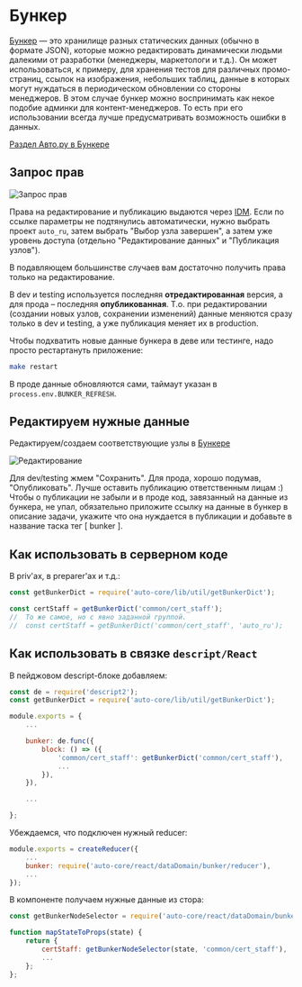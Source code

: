 # Бункер

[Бункер](https://wiki.yandex-team.ru/verstka/tools/bunker/) — это хранилище разных статических данных (обычно в формате JSON), которые можно редактировать динамически людьми далекими от разработки (менеджеры, маркетологи и т.д.).
Он может использоваться, к примеру, для хранения тестов для различных промо-страниц, ссылок на изображения, небольших таблиц, данные в которых могут нуждаться в периодическом обновлении со стороны менеджеров. В этом случае бункер можно воспринимать как некое подобие админки для контент-менеджеров. То есть при его использовании всегда лучше предусматривать возможность ошибки в данных.

[Раздел Авто.ру в Бункере](https://bunker.yandex-team.ru/auto_ru?view=raw)

## Запрос прав

![Запрос прав](https://jing.yandex-team.ru/files/alivander/Снимок%20экрана%202019-07-16%20в%2022.15.52.png)

Права на редактирование и публикацию выдаются через [IDM](https://idm.yandex-team.ru/user/alivander/roles#rf=1,rf-role=EfBE0mSs#bunker/auto_ru/*/store;;;,rf-expanded=EfBE0mSs,f-status=all,sort-by=-updated). Если по ссылке параметры не подтянулись автоматически, нужно выбрать проект `auto_ru`, затем выбрать "Выбор узла завершен", а затем уже уровень доступа (отдельно "Редактирование данных" и "Публикация узлов").

В подавляющем большинстве случаев вам достаточно получить права только на редактирование.

В dev и testing используется последняя **отредактированная** версия, а для прода – последняя **опубликованная**.
Т.о. при редактировании (создании новых узлов, сохранении изменений) данные меняются сразу только в dev и testing, а уже публикация меняет их в production.

Чтобы подхватить новые данные бункера в деве или тестинге, надо просто рестартануть приложение:
```sh
make restart
```

В проде данные обновляются сами, таймаут указан в `process.env.BUNKER_REFRESH`.

## Редактируем нужные данные

Редактируем/создаем соответствующие узлы в [Бункере](https://bunker.yandex-team.ru/auto_ru/common/cert_staff?view=raw)

![Редактирование](https://jing.yandex-team.ru/files/alivander/Снимок%20экрана%202019-07-16%20в%2022.19.50.png)

Для dev/testing жмем "Сохранить".
Для прода, хорошо подумав, "Опубликовать". Лучше оставить публикацию ответственным лицам :)
Чтобы о публикации не забыли и в проде код, завязанный на данные из бункера, не упал, обязательно приложите ссылку на данные в бункер в описание задачи, укажите что она нуждается в публикации и добавьте в название таска тег [ bunker ].

## Как использовать в серверном коде

В priv'ах, в preparer'ах и т.д.:

```js
const getBunkerDict = require('auto-core/lib/util/getBunkerDict');

const certStaff = getBunkerDict('common/cert_staff');
//  То же самое, но с явно заданной группой.
//  const certStaff = getBunkerDict('common/cert_staff', 'auto_ru');
```

## Как использовать в связке `descript/React`

В пейджовом descript-блоке добавляем:

```js
const de = require('descript2');
const getBunkerDict = require('auto-core/lib/util/getBunkerDict');

module.exports = {
    ...

    bunker: de.func({
        block: () => ({
            'common/cert_staff': getBunkerDict('common/cert_staff'),
            ...
        }),
    }),

    ...

};
```

Убеждаемся, что подключен нужный reducer:

```js
module.exports = createReducer({
    ...
    bunker: require('auto-core/react/dataDomain/bunker/reducer'),
    ...
});
```

В компоненте получаем нужные данные из стора:

```js
const getBunkerNodeSelector = require('auto-core/react/dataDomain/bunker/selectors/getNode');

function mapStateToProps(state) {
    return {
        certStaff: getBunkerNodeSelector(state, 'common/cert_staff'),
        ...
    };
};
```
